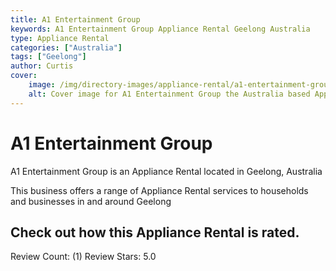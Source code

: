 ```yaml
---
title: A1 Entertainment Group
keywords: A1 Entertainment Group Appliance Rental Geelong Australia 
type: Appliance Rental 
categories: ["Australia"]
tags: ["Geelong"]
author: Curtis
cover:
    image: /img/directory-images/appliance-rental/a1-entertainment-group.webp
    alt: Cover image for A1 Entertainment Group the Australia based Appliance Rental servicing Geelong 
---
```


# A1 Entertainment Group
A1 Entertainment Group is an Appliance Rental located in Geelong, Australia

This business offers a range of Appliance Rental services to households and businesses in and around Geelong

## Check out how this Appliance Rental is rated.
Review Count: (1)
Review Stars: 5.0

